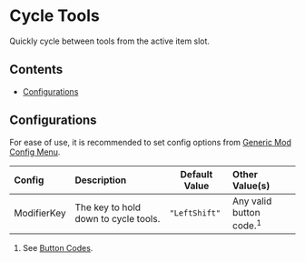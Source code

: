 ﻿# Cycle Tools

Quickly cycle between tools from the active item slot.

## Contents

* [Configurations](#configurations)

## Configurations

For ease of use, it is recommended to set config options
from [Generic Mod Config Menu](https://www.nexusmods.com/stardewvalley/mods/5098).

| Config      | Description                          | Default Value | Other Value(s)                     |
|:------------|:-------------------------------------|---------------|:-----------------------------------|
| ModifierKey | The key to hold down to cycle tools. | `"LeftShift"` | Any valid button code.<sup>1</sup> |

1. See [Button Codes](https://stardewvalleywiki.com/Modding:Player_Guide/Key_Bindings#Button_codes).